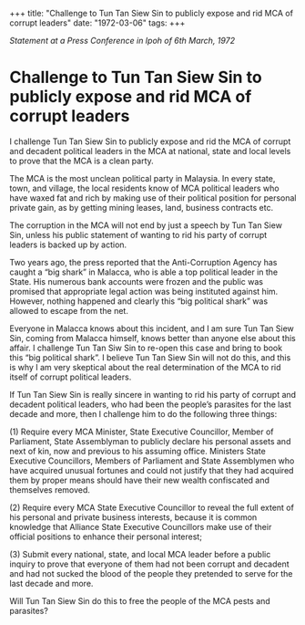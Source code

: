 +++ 
title: "Challenge to Tun Tan Siew Sin to publicly expose and rid MCA of corrupt leaders"
date: "1972-03-06"
tags:
+++

_Statement at a Press Conference in Ipoh of 6th March, 1972_

# Challenge to Tun Tan Siew Sin to publicly expose and rid MCA of corrupt leaders

I challenge Tun Tan Siew Sin to publicly expose and rid the MCA of corrupt and decadent political leaders in the MCA at national, state and local levels to prove that the MCA is a clean party.

The MCA is the most unclean political party in Malaysia. In every state, town, and village, the local residents know of MCA political leaders who have waxed fat and rich by making use of their political position for personal private gain, as by getting mining leases, land, business contracts etc.</u>

The corruption in the MCA will not end by just a speech by Tun Tan Siew Sin, unless his public statement of wanting to rid his party of corrupt leaders is backed up by action.

Two years ago, the press reported that the Anti-Corruption Agency has caught a “big shark” in Malacca, who is able a top political leader in the State. His numerous bank accounts were frozen and the public was promised that appropriate legal action was being instituted against him. However, nothing happened and clearly this “big political shark” was allowed to escape from the net.

Everyone in Malacca knows about this incident, and I am sure Tun Tan Siew Sin, coming from Malacca himself, knows better than anyone else about this affair. I challenge Tun Tan Siw Sin to re-open this case and bring to book this “big political shark”. I believe Tun Tan Siew Sin will not do this, and this is why I am very skeptical about the real determination of the MCA to rid itself of corrupt political leaders.

If Tun Tan Siew Sin is really sincere in wanting to rid his party of corrupt and decadent political leaders, who had been the people’s parasites for the last decade and more, then I challenge him to do the following three things:

(1)	Require every MCA Minister, State Executive Councillor, Member of Parliament, State Assemblyman to publicly declare his personal assets and next of kin, now and previous to his assuming office. Ministers State Executive Councillors, Members of Parliament and State Assemblymen who have acquired unusual fortunes and could not justify that they had acquired them by proper means should have their new wealth confiscated and themselves removed.

(2)	Require every MCA State Executive Councillor to reveal the full extent of his personal and private business interests, because it is common knowledge that Alliance State Executive Councillors make use of their official positions to enhance their personal interest;

(3)	Submit every national, state, and local MCA leader before a public inquiry to prove that everyone of them had not been corrupt and decadent and had not sucked the blood of the people they pretended to serve for the last decade and more.

Will Tun Tan Siew Sin do this to free the people of the MCA pests and parasites?

 
